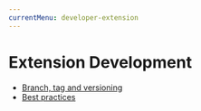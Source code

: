 ```yaml
---
currentMenu: developer-extension
---
```

# Extension Development

* [Branch, tag and versioning](BranchTagVersioning.md)
* [Best practices](BestPractices.md)
